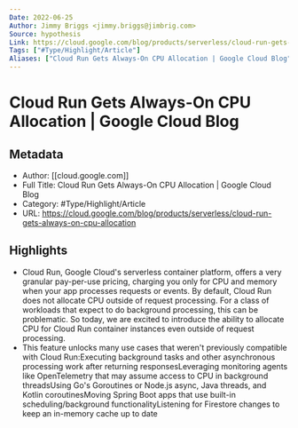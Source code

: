 ```yaml
---
Date: 2022-06-25
Author: Jimmy Briggs <jimmy.briggs@jimbrig.com>
Source: hypothesis
Link: https://cloud.google.com/blog/products/serverless/cloud-run-gets-always-on-cpu-allocation
Tags: ["#Type/Highlight/Article"]
Aliases: ["Cloud Run Gets Always-On CPU Allocation | Google Cloud Blog", "Cloud Run Gets Always-On CPU Allocation | Google Cloud Blog"]
---
```

# Cloud Run Gets Always-On CPU Allocation | Google Cloud Blog

## Metadata
- Author: [[cloud.google.com]]
- Full Title: Cloud Run Gets Always-On CPU Allocation | Google Cloud Blog
- Category: #Type/Highlight/Article
- URL: https://cloud.google.com/blog/products/serverless/cloud-run-gets-always-on-cpu-allocation

## Highlights
- Cloud Run, Google Cloud's serverless container platform, offers a very granular pay-per-use pricing, charging you only for CPU and memory when your app processes requests or events. By default, Cloud Run does not allocate CPU outside of request processing. For a class of workloads that expect to do background processing, this can be problematic. So today, we are excited to introduce the ability to allocate CPU for Cloud Run container instances even outside of request processing.
- This feature unlocks many use cases that weren't previously compatible with Cloud Run:Executing background tasks and other asynchronous processing work after returning responsesLeveraging monitoring agents like OpenTelemetry that may assume access to CPU in background threadsUsing Go's Goroutines or Node.js async, Java threads, and Kotlin coroutinesMoving Spring Boot apps that use built-in scheduling/background functionalityListening for Firestore changes to keep an in-memory cache up to date
